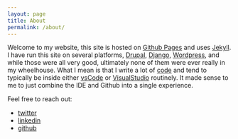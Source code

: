 ```yaml
---
layout: page
title: About
permalink: /about/
---
```

Welcome to my website, this site is hosted on [Github Pages](https://pages.github.com/) and uses [Jekyll](http://jekyllrb.com/). I have run this site on several platforms, [Drupal](https://www.drupal.org/), [Django](https://www.djangoproject.com/), [Wordpress](https://wordpress.com/), and while those were all very good, ultimately none of them were ever really in my wheelhouse. What I mean is that I write a lot of [code](https://activity-graph.herokuapp.com/graph?username=jeffpatton1971) and tend to typically be inside either [vsCode](https://code.visualstudio.com/) or [VisualStudio](https://visualstudio.microsoft.com/) routinely. It made sense to me to just combine the IDE and Github into a single experience.

Feel free to reach out:

* [twitter](https://twitter.com/jspatton)
* [linkedin](https://www.linkedin.com/in/jeffpatton/)
* [github](https://github.com/jeffpatton1971)
